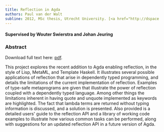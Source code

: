 ```yaml
---
title: Reflection in Agda
authors: Paul van der Walt
subline: 2012, MSc thesis, Utrecht University. [<a href="http://dspace.library.uu.nl/handle/1874/256628">pdf</a>] [<a href="/bib/masters.bib">bib</a>]
---
```


#### Supervised by Wouter Swierstra and Johan Jeuring
### Abstract

Download full text here: [pdf](http://dspace.library.uu.nl/handle/1874/256628).

This project explores the recent addition to Agda enabling reflection,
in the style of Lisp, MetaML, and Template Haskell. It illustrates
several possible applications of reflection that arise in dependently
typed programming, and details the limitations of the current
implementation of reflection. Examples of type-safe metaprograms are
given that illustrate the power of reflection coupled with a
dependently typed language. Among other things the limitations
inherent in having quote and unquote implemented as keywords are
highlighted. The fact that lambda terms are returned without typing
information is discussed, and a solution is presented. Also provided
is a detailed users' guide to the reflection API and a library of
working code examples to illustrate how various common tasks can be
performed, along with suggestions for an updated reflection API in a
future version of Agda.
